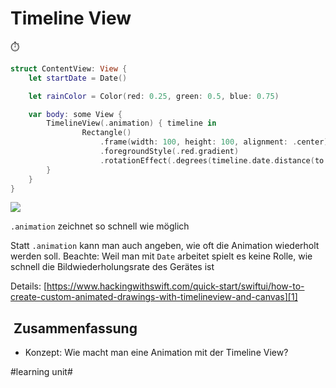 # Timeline View
⏱️

```swift
struct ContentView: View {
    let startDate = Date()

    let rainColor = Color(red: 0.25, green: 0.5, blue: 0.75)

    var body: some View {
        TimelineView(.animation) { timeline in
                Rectangle()
                    .frame(width: 100, height: 100, alignment: .center)
                    .foregroundStyle(.red.gradient)
                    .rotationEffect(.degrees(timeline.date.distance(to: startDate))*100)
        }
    }
}
```

![][image-1]

`.animation` zeichnet so schnell wie möglich

Statt `.animation` kann man auch angeben, wie oft die Animation wiederholt werden soll. Beachte: Weil man mit `Date` arbeitet spielt es keine Rolle, wie schnell die Bildwiederholungsrate des Gerätes ist

Details: [https://www.hackingwithswift.com/quick-start/swiftui/how-to-create-custom-animated-drawings-with-timelineview-and-canvas][1]

##  Zusammenfassung
- Konzept: Wie macht man eine Animation mit der Timeline View?

[1]:	https://www.hackingwithswift.com/quick-start/swiftui/how-to-create-custom-animated-drawings-with-timelineview-and-canvas

[image-1]:	assets/2024-02-11%2010.53.49.gif

#learning unit#
